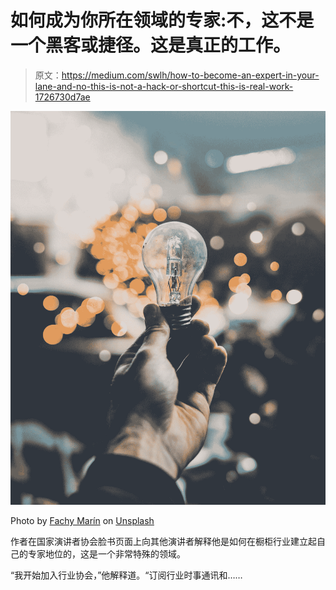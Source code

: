 # 如何成为你所在领域的专家:不，这不是一个黑客或捷径。这是真正的工作。

> 原文：<https://medium.com/swlh/how-to-become-an-expert-in-your-lane-and-no-this-is-not-a-hack-or-shortcut-this-is-real-work-1726730d7ae>

![](img/9c94ba51bb59c713d0a5398d8912f4a4.png)

Photo by [Fachy Marín](https://unsplash.com/@fachymarin?utm_source=medium&utm_medium=referral) on [Unsplash](https://unsplash.com?utm_source=medium&utm_medium=referral)

作者在国家演讲者协会脸书页面上向其他演讲者解释他是如何在橱柜行业建立起自己的专家地位的，这是一个非常特殊的领域。

“我开始加入行业协会，”他解释道。“订阅行业时事通讯和……